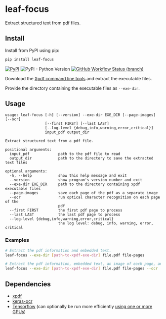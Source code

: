 # leaf-focus

Extract structured text from pdf files.

## Install

Install from PyPI using pip:

```bash
pip install leaf-focus
```

[![PyPI](https://img.shields.io/pypi/v/leaf-focus)](https://pypi.org/project/leaf-focus/)
![PyPI - Python Version](https://img.shields.io/pypi/pyversions/leaf-focus)
[![GitHub Workflow Status (branch)](https://img.shields.io/github/workflow/status/anotherbyte-net/leaf-focus/Test%20Package/main)](https://github.com/anotherbyte-net/leaf-focus/actions)

Download the [Xpdf command line tools](https://www.xpdfreader.com/download.html) and extract the executable files.

Provide the directory containing the executable files as `--exe-dir`.


## Usage

```text
usage: leaf-focus [-h] [--version] --exe-dir EXE_DIR [--page-images] [--ocr]
                  [--first FIRST] [--last LAST]
                  [--log-level {debug,info,warning,error,critical}]
                  input_pdf output_dir

Extract structured text from a pdf file.

positional arguments:
  input_pdf             path to the pdf file to read
  output_dir            path to the directory to save the extracted text files

optional arguments:
  -h, --help            show this help message and exit
  --version             show program's version number and exit
  --exe-dir EXE_DIR     path to the directory containing xpdf executable files
  --page-images         save each page of the pdf as a separate image
  --ocr                 run optical character recognition on each page of the
                        pdf
  --first FIRST         the first pdf page to process
  --last LAST           the last pdf page to process
  --log-level {debug,info,warning,error,critical}
                        the log level: debug, info, warning, error, critical
```

### Examples

```bash
# Extract the pdf information and embedded text.
leaf-focus --exe-dir [path-to-xpdf-exe-dir] file.pdf file-pages

# Extract the pdf information, embedded text, an image of each page, and Optical Character Recognition results of each page.
leaf-focus --exe-dir [path-to-xpdf-exe-dir] file.pdf file-pages --ocr
```

## Dependencies

- [xpdf](https://www.xpdfreader.com/download.html)
- [keras-ocr](https://github.com/faustomorales/keras-ocr)
- [Tensorflow](https://www.tensorflow.org) (can optionally be run more efficiently [using one or more GPUs](https://www.tensorflow.org/install/pip#hardware_requirements))
